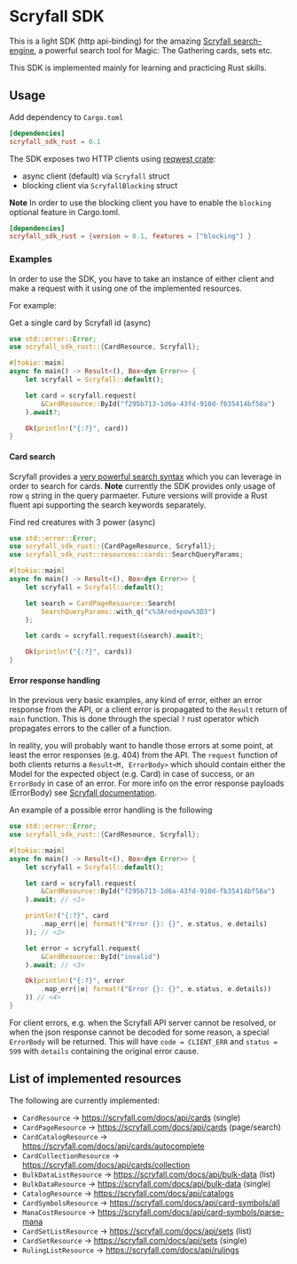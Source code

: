 # Scryfall SDK

This is a light SDK (http api-binding) for the amazing [Scryfall search-engine](https://scryfall.com), a powerful search tool for Magic: The Gathering cards, sets etc.

This SDK is implemented mainly for learning and practicing Rust skills.

## Usage

Add dependency to `Cargo.toml`

```toml
[dependencies]
scryfall_sdk_rust = 0.1
```

The SDK exposes two HTTP clients using [reqwest crate](https://crates.io/crates/reqwest):

- async client (default) via `Scryfall` struct
- blocking client via `ScryfallBlocking` struct

**Note** In order to use the blocking client you have to enable the `blocking` optional feature in Cargo.toml.

```toml
[dependencies]
scryfall_sdk_rust = {version = 0.1, features = ["blocking"] }
```

### Examples

In order to use the SDK, you have to take an instance of either client
and make a request with it using one of the implemented resources.

For example:

Get a single card by Scryfall id (async)
```rust
use std::error::Error;
use scryfall_sdk_rust::{CardResource, Scryfall};

#[tokio::main]
async fn main() -> Result<(), Box<dyn Error>> {
    let scryfall = Scryfall::default();

    let card = scryfall.request(
        &CardResource::ById("f295b713-1d6a-43fd-910d-fb35414bf58a")
    ).await?;

    Ok(println!("{:?}", card))
}
```

#### Card search

Scryfall provides a [very powerful search syntax](https://scryfall.com/docs/syntax) which you
can leverage in order to search for cards. **Note** currently the SDK provides only usage of row `q` string in the query parmaeter.
Future versions will provide a Rust fluent api supporting the search keywords separately.

Find red creatures with 3 power (async)
```rust
use std::error::Error;
use scryfall_sdk_rust::{CardPageResource, Scryfall};
use scryfall_sdk_rust::resources::cards::SearchQueryParams;

#[tokio::main]
async fn main() -> Result<(), Box<dyn Error>> {
    let scryfall = Scryfall::default();

    let search = CardPageResource::Search(
        SearchQueryParams::with_q("c%3Ared+pow%3D3")
    );

    let cards = scryfall.request(&search).await?;

    Ok(println!("{:?}", cards))
}
```
#### Error response handling

In the previous very basic examples, any kind of error,
either an error response from the API, or a client error
is propagated to the `Result` return of `main` function.
This is done through the special `?` rust operator which propagates
errors to the caller of a function.

In reality, you will probably want to handle those errors at some point,
at least the error responses (e.g. 404) from the API. 
The `request` function of both clients returns a `Result<M, ErrorBody>`
which should contain either the Model for the expected object (e.g. Card) in case of success, or an `ErrorBody` in case of an error. For more info on the error response payloads (ErrorBody) see [Scryfall documentation](https://scryfall.com/docs/api/errors).

An example of a possible error handling is the following

```rust
use std::error::Error;
use scryfall_sdk_rust::{CardResource, Scryfall};

#[tokio::main]
async fn main() -> Result<(), Box<dyn Error>> {
    let scryfall = Scryfall::default();

    let card = scryfall.request(
        &CardResource::ById("f295b713-1d6a-43fd-910d-fb35414bf58a")
    ).await; // <1>

    println!("{:?}", card
        .map_err(|e| format!("Error {}: {}", e.status, e.details)
    )); // <2>

    let error = scryfall.request(
        &CardResource::ById("invalid")
    ).await; // <3>

    Ok(println!("{:?}", error
        .map_err(|e| format!("Error {}: {}", e.status, e.details))
    )) // <4>
}
```

For client errors, e.g. when the Scryfall API server cannot be resolved,
or when the json response cannot be decoded for some reason,
a special `ErrorBody` will be returned. This will have `code = CLIENT_ERR`
and `status = 599` with `details` containing the original error cause.

## List of implemented resources

The following are currently implemented:

- `CardResource` -> https://scryfall.com/docs/api/cards (single)
- `CardPageResource` -> https://scryfall.com/docs/api/cards (page/search)
- `CardCatalogResource` -> https://scryfall.com/docs/api/cards/autocomplete
- `CardCollectionResource` -> https://scryfall.com/docs/api/cards/collection
- `BulkDataListResource` -> https://scryfall.com/docs/api/bulk-data (list)
- `BulkDataResource` -> https://scryfall.com/docs/api/bulk-data (single)
- `CatalogResource` -> https://scryfall.com/docs/api/catalogs
- `CardSymbolsResource` -> https://scryfall.com/docs/api/card-symbols/all
- `ManaCostResource` -> https://scryfall.com/docs/api/card-symbols/parse-mana
- `CardSetListResource` -> https://scryfall.com/docs/api/sets (list)
- `CardSetResource` -> https://scryfall.com/docs/api/sets (single)
- `RulingListResource` -> https://scryfall.com/docs/api/rulings
